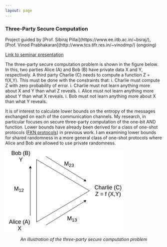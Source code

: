 ```yaml
---
layout: page
---
```


<h3><b>Three-Party Secure Computation</b></h3>
Project guided by [Prof. Sibiraj Pillai](https://www.ee.iitb.ac.in/~bsraj/), [Prof. Vinod Prabhakaran](http://www.tcs.tifr.res.in/~vinodmp/) (ongoing)

[Link to seminar presentation](secure-comp.pdf)

The three-party secure computation problem is shown in the figure below. In this, two parties Alice (A) and Bob (B) have private data X and Y, respectively. A third party Charlie (C) needs to compute a function Z = f(X,Y). This must be done with the constraints that: 
i. Charlie must compute Z with zero probability of error.
i. Charlie must not learn anything more about X and Y than what Z reveals.
i. Alice must not learn anything more about Y than what X reveals.
i. Bob must not learn anything more about X than what Y reveals.

It is of interest to calculate lower bounds on the entropy of the messages exchanged on each of the communication channels. My research, in particular focuses on secure three-party computation of the one-bit AND function. Lower bounds have already been derived for a class of one-shot protocols ([FKN protocols](http://www.wisdom.weizmann.ac.il/~naor/PAPERS/fkn.pdf)) in previous work. I am examining lower bounds for shared randomness in a more general class of one-shot protocols where Alice and Bob are allowed to use private randomness.

![](secure-comp.png)
<p align="center"><em>An illustration of the three-party secure computation problem</em></p>